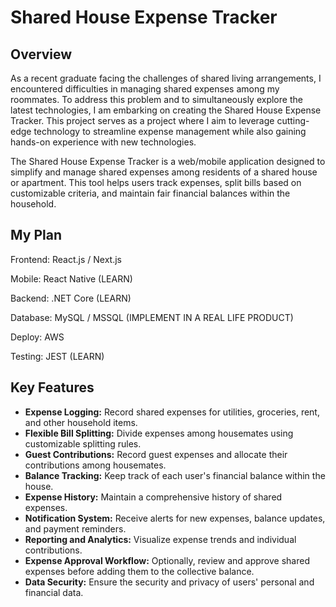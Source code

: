 # Shared House Expense Tracker

## Overview

As a recent graduate facing the challenges of shared living arrangements, I encountered difficulties in managing shared expenses among my roommates. To address this problem and to simultaneously explore the latest technologies, I am embarking on creating the Shared House Expense Tracker. This project serves as a project where I aim to leverage cutting-edge technology to streamline expense management while also gaining hands-on experience with new technologies.

The Shared House Expense Tracker is a web/mobile application designed to simplify and manage shared expenses among residents of a shared house or apartment. This tool helps users track expenses, split bills based on customizable criteria, and maintain fair financial balances within the household.

## My Plan

Frontend: React.js / Next.js

Mobile: React Native (LEARN)

Backend: .NET Core (LEARN)

Database: MySQL / MSSQL (IMPLEMENT IN A REAL LIFE PRODUCT)

Deploy: AWS

Testing: JEST (LEARN)


## Key Features

- **Expense Logging:** Record shared expenses for utilities, groceries, rent, and other household items.
- **Flexible Bill Splitting:** Divide expenses among housemates using customizable splitting rules.
- **Guest Contributions:** Record guest expenses and allocate their contributions among housemates.
- **Balance Tracking:** Keep track of each user's financial balance within the house.
- **Expense History:** Maintain a comprehensive history of shared expenses.
- **Notification System:** Receive alerts for new expenses, balance updates, and payment reminders.
- **Reporting and Analytics:** Visualize expense trends and individual contributions.
- **Expense Approval Workflow:** Optionally, review and approve shared expenses before adding them to the collective balance.
- **Data Security:** Ensure the security and privacy of users' personal and financial data.
